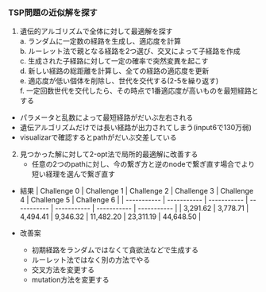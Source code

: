 ### TSP問題の近似解を探す

1. 遺伝的アルゴリズムで全体に対して最適解を探す  
    a. ランダムに一定数の経路を生成し、適応度を計算  
    b. ルーレット法で親となる経路を2つ選び、交叉によって子経路を作成  
    c. 生成された子経路に対して一定の確率で突然変異を起こす  
    d. 新しい経路の総距離を計算し、全ての経路の適応度を更新  
    e. 適応度が低い個体を削除し、世代を交代する(2-5を繰り返す)  
    f. 一定回数世代を交代したら、その時点で1番適応度が高いものを最短経路とする  

- パラメータと乱数によって最短経路がだいぶ左右される
- 遺伝アルゴリズムだけでは長い経路が出力されてしまう(input6で130万弱)
- visualizarで確認するとpathがだいぶ交差している


2. 見つかった解に対して2-opt法で局所的最適解に改善する
    - 任意の2つのpathに対し、今の繋ぎ方と逆のnodeで繋ぎ直す場合でより短い経理を選んで繋ぎ直す  


- 結果
    | Challenge 0 | Challenge 1 | Challenge 2 | Challenge 3 | Challenge 4 | Challenge 5 | Challenge 6 |
    | ----------- | ----------- | ----------- | ----------- | ----------- | ----------- | ----------- |
    |  3,291.62   |  3,778.71   |  4,494.41   |  9,346.32   |  11,482.20  |  23,311.19  |  44,648.50  |


- 改善案
    - 初期経路をランダムではなくて貪欲法などで生成する
    - ルーレット法ではなく別の方法でやる
    - 交叉方法を変更する
    - mutation方法を変更する
